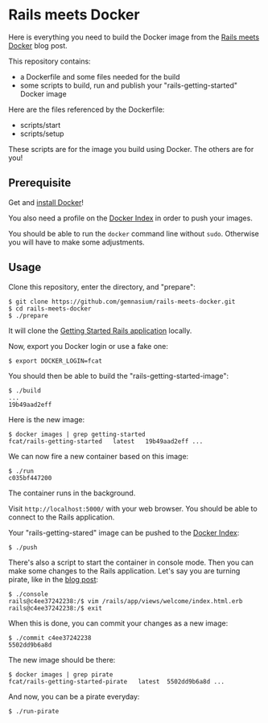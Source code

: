 Rails meets Docker
==================

Here is everything you need to build the Docker image from the [Rails meets Docker](http://blog.gemnasium.com/post/65599561888/rails-meets-docker) blog post.

This repository contains:

* a Dockerfile and some files needed for the build
* some scripts to build, run and publish your "rails-getting-started" Docker image

Here are the files referenced by the Dockerfile:

* scripts/start
* scripts/setup

These scripts are for the image you build using Docker. The others are for you!

Prerequisite
------------

Get and [install Docker](http://www.docker.io/gettingstarted/)!

You also need a profile on the [Docker Index](https://index.docker.io/) in order to push your images.

You should be able to run the `docker` command line without `sudo`. Otherwise you will have to make some adjustments.

Usage
-----

Clone this repository, enter the directory, and "prepare":

```
$ git clone https://github.com/gemnasium/rails-meets-docker.git
$ cd rails-meets-docker
$ ./prepare
```

It will clone the [Getting Started Rails application](https://github.com/rails/docrails/tree/master/guides/code/getting_started) locally.

Now, export you Docker login or use a fake one:

```
$ export DOCKER_LOGIN=fcat
```

You should then be able to build the "rails-getting-started-image":

```
$ ./build
...
19b49aad2eff
```

Here is the new image:

```
$ docker images | grep getting-started
fcat/rails-getting-started   latest   19b49aad2eff ...
```

We can now fire a new container based on this image:

```
$ ./run
c035bf447200
```

The container runs in the background.

Visit `http://localhost:5000/` with your web browser.
You should be able to connect to the Rails application.

Your "rails-getting-stared" image can be pushed to the [Docker Index](https://index.docker.io/):

```
$ ./push
```

There's also a script to start the container in console mode. Then you can make some changes to the Rails application. Let's say you are turning pirate, like in the [blog post](http://blog.gemnasium.com/post/65599561888/rails-meets-docker):

```
$ ./console
rails@c4ee37242238:/$ vim /rails/app/views/welcome/index.html.erb
rails@c4ee37242238:/$ exit
```

When this is done, you can commit your changes as a new image:

```
$ ./commit c4ee37242238
5502dd9b6a8d
```

The new image should be there:

```
$ docker images | grep pirate
fcat/rails-getting-started-pirate   latest  5502dd9b6a8d ...
```

And now, you can be a pirate everyday:

```
$ ./run-pirate
```

